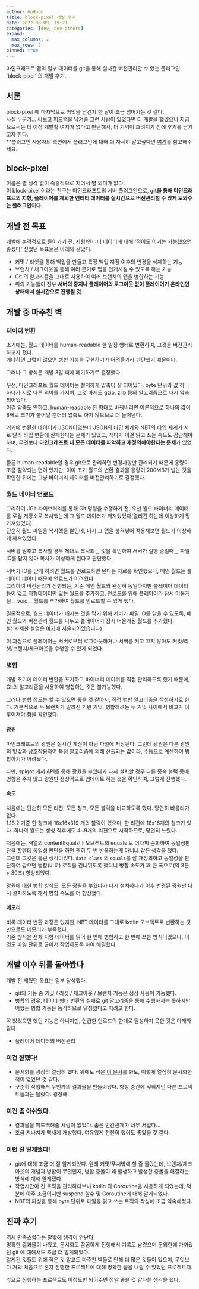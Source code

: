 ```yaml
---
author: GoHoon
title: block-pixel 개발 후기
date: 2022-06-09, 19:21
categories: [dev, dev-others]
expand:
  max_columns: 2
  max_rows: 2
pinned: true
---
```


마인크래프트 맵의 일부 데이터를 git을 통해 실시간 버전관리할 수 있는 플러그인 'block-pixel' 의 개발 후기.
<!-- Excerpt -->

## 서론
block-pixel 에 마지막으로 커밋을 남긴지 한 달이 조금 넘어가는 것 같다.  
사실 누군가... 써보고 피드백을 남겨줄 그런 사람이 있었다면 더 개발을 했겠으나 지금으로써는 더 이상 개발할 여지가 없다고 판단해서, 더 기억이 흐려지기 전에 후기를 남기고자 한다.  
**플러그인 사용자의 측면에서 플러그인에 대해 더 자세히 알고싶다면 [여기](https://github.com/hoonkun/block-pixel)를 참고해주세요.

## block-pixel
이름은 별 생각 없이 즉흥적으로 지어서 별 의미가 없다.  
이 block-pixel 이라는 친구는 마인크래프트의 서버 플러그인으로, **git을 통해 마인크래프트의 지형, 플레이어를 제외한 엔티티 데이터를 실시간으로 버전관리할 수 있게 도와주는 플러그인**이다.  

## 개발 전 목표
개발에 본격적으로 들어가기 전, 지형/엔티티 데이터에 대해 '적어도 이거는 가능했으면 좋겠다' 싶었던 목표들은 아래와 같았다.  
- 커밋 / 리셋을 통해 백업을 만들고 특정 백업 지점 이후의 변경을 삭제하는 기능
- 브랜치 / 체크아웃을 통해 여러 분기로 맵을 전개시킬 수 있도록 하는 기능
- Git 의 알고리즘을 그대로 사용하여 여러 브랜치의 맵을 병합하는 기능
- 위의 기능들이 전부 **서버의 중지나 플레이어의 로그아웃 없이 플레이어가 온라인인 상태에서 실시간으로 진행될 것**.

## 개발 중 마주친 벽
### 데이터 변환
초기에는, 월드 데이터를 human-readable 한 일정 형태로 변환하여, 그것을 버전관리하고자 했다.  
왜냐하면 그렇지 않으면 병합 기능을 구현하기가 어려울거라 판단했기 때문이다.  

그러나 그 방식은 개발 3일 째에 폐기하기로 결정했다.  

우선, 마인크래프트 월드 데이터는 철저하게 압축이 잘 되어있다. byte 단위의 값 하나하나가 서로 다른 의미를 가지며, 그것 마저도 gzip, zlib 등의 알고리즘으로 다시 압축되어있다.  
이걸 압축도 안하고, human-readable 한 형태로 바꿔버리면 이론적으로 하나의 값이 8배로 크기가 불어날 뿐더러 압축도 하지 않으므로 더 늘어난다.  

거기에 변환한 데이터가 JSON이었는데 JSON의 타입 체계와 NBT의 타입 체계가 서로 달라 타입 변환에 실패한다는 문제가 있었고,
게다가 이걸 읽고 쓰는 속도도 감안해야 하며, 무엇보다 **마인크래프트 내 모든 데이터를 파악하고 재정의해야한다는 문제**가 있었다.  

물론 human-readable할 경우 git으로 관리하면 변경사항만 관리되기 때문에 용량이 조금 절약되는 면이 있지만, 이미 초기 월드의 변환 결과물 용량이 200MB가 넘는 것을 확인한 뒤에는 그냥 바이너리 데이터를 버전관리하기로 결정했다.  

### 월드 데이터 언로드
그리하여 JGit 라이브러리를 통해 Git 명령을 수행하기 전, 우선 월드 바이너리 데이터를 로컬 저장소로 복사했는데 그 월드 데이터가 깨져있었다(열리긴 하는데 이상하게 망가져있었다).  
단순히 월드 파일을 복사했을 뿐인데, 다시 그 맵을 붙혀넣어 적용해보면 월드가 이상하게 깨져있었다.  

서버를 멈추고 복사할 경우 제대로 복사되는 것을 확인하여 서버가 실행 중일때는 파일 IO를 닫지 않아 복사가 이상하게 된다고 판단했다.  

서버가 IO를 닫게 하려면 월드를 언로드하면 된다는 자료를 확인했으나, 메인 월드는 플레이어 데이터 때문에 언로드가 어려웠다.  
그리하여 버전관리가 진행되는, 기존 메인 월드와 완전히 동일하지만 플레이어 데이터 등이 없고 지형데이터만 있는 월드를 추가하고, 언로드를 위해 플레이어가 잠시 머물게 될 \_\_void\_\_ 월드를 추가하여 월드를 언로드할 수 있게 했다.  

결론적으로, 월드 데이터가 깨지는 것을 막기 위해 서버가 파일 IO를 닫을 수 있도록, 메인 월드와 버전관리 월드를 나누고 플레이어가 잠시 머물게될 월드를 추가했다.  
(더 자세한 설명은 [여기](https://github.com/hoonkun/block-pixel/blob/main/docs/DUMMY_WORLD.md)에 서술되어있습니다)

이 과정으로 플레이어는 서버로부터 로그아웃하거나 서버를 켜고 끄지 않아도 커밋/리셋/브랜치/체크아웃을 수행할 수 있게 되었다.

### 병합
개발 초기에 데이터 변환을 포기하고 바이너리 데이터를 직접 관리하도록 했기 때문에, Git의 알고리즘을 사용하여 병합하는 것은 불가능했다.  

그러나 병합 정도는 할 수 있으면 좋을 것 같아서, 직접 병합 알고리즘을 작성하기로 한다.
기본적으로 두 브랜치가 갈라진 기반 커밋, 병합하려는 두 커밋 사이에서 비교가 이루어져야 함을 확인했다.

#### 광원
마인크래프트의 광원은 실시간 계산이 아닌 파일에 저장된다. 그런데 광원은 다른 광원의 빛값과 상호작용하여 특정 알고리즘에 의해 산출되는 값이라, 수동으로 계산하여 병합하기가 어려웠다.

다만, spigot 에서 API를 통해 광원을 부쉈다가 다시 설치할 경우 다른 종속 블럭 등에 영향을 주지 않고 광원만 정상적으로 업데이트 하는 것을 확인하여, 그렇게 진행했다. 

#### 속도
처음에는 단순히 모든 리젼, 모든 청크, 모든 블럭을 비교하도록 했다. 당연히 빠를리가 없다.  
1.18.2 기준 한 청크에 16x16x319 개의 블럭이 있으며, 한 리젼에 16x16개의 청크가 있다. 하나의 월드는 생성 직후에도 4~9개의 리젼으로 시작하므로, 당연히 느렸다.  

처음에는, 배열의 contentEquals나 오브젝트의 equals 도 어차피 순회하여 동일성판단을 할텐데 동일성 판단을 하면 괜히 두 번 반복하는게 아니냐 같은 생각을 했다.  
그런데 그것은 틀린 생각이었다. `data class` 의 `equals`를 잘 재정의하고 동일성을 판단하여 같으면 병합(비교) 로직을 건너뛰도록 했더니 병합 속도가 꽤 큰 폭으로(약 3분 > 30초) 향상되었다.

광원에 대한 병합 방식도, 모든 광원을 부쉈다가 다시 설치하다가 이후 변경된 광원만 다시 설치하도록 해서 병합 속도를 더 향상했다.  

#### 메모리
비록 데이터 변환 과정은 없지만, NBT 데이터를 그대로 kotlin 오브젝트로 변환하는 것 만으로도 메모리가 부족했다.  
기존 방식은 전체 지형 데이터를 읽어 한 번에 병합하고 한 번에 쓰는 방식이었으나, 이것도 파일 단위로 끊어서 작업하도록 하여 해결했다.

## 개발 이후 뒤를 돌아봤다
개발 전 세웠던 목표는 일부 달성했다.  
- git의 기능 중 커밋 / 리셋 / 체크아웃 / 브랜치 기능은 정상 사용이 가능했다.
- 병합의 경우, 데이터 형태 변환의 실패로 git 알고리즘을 통해 수행하지는 못하지만 어쨌든 병합 기능은 동작하므로 달성했다고 치려고 한다.

꼭 있었으면 했던 기능은 아니지만, 언급한 언로드의 한계로 달성하지 못한 것은 아래와 같다.
- 플레이어 데이터의 버전관리

### 이건 잘했다!
- 문서화를 굉장히 열심히 했다. 위에도 적은 [이 문서](https://github.com/hoonkun/block-pixel)를 봐도, 이렇게 열심히 문서화한 적이 없었던 것 같다.
- 꾸준히 작업해서 무언가의 결과물을 만들어냈다. 항상 중간에 잊혀지던 다른 프로젝트들과는 달랐다. 굉장해!

### 이건 좀 아쉬웠다.
- 결과물을 피드백해줄 사람이 없었다. 좁은 인간관계가 너무 서럽다...
- 조금 지나치게 빡세게 개발했다. 여유있게 천천히 했어도 좋았을 것 같다.

### 이런 걸 알게됐다!
- git에 대해 조금 더 잘 알게되었다. 원래 커밋/푸시밖에 할 줄 몰랐는데, 브랜치/체크아웃의 개념과 병합이 무엇인지, 병합 충돌이 왜 발생하고 발생한 충돌을 해결하는 방식에 대해 알게됐다.
- 작업시간이 긴 로직을 관리하다보니 kotlin 의 Coroutine을 사용하게 되었는데, 덕분에 아주 조금이지만 suspend 함수 및 Coroutine에 대해 알게되었다.
- NBT의 파싱을 통해 byte 단위로 파일을 읽고 쓰는 로직의 작성에 조금 익숙해졌다.

## 진짜 후기
역시 만족스럽다는 말밖에 생각이 안난다.  
명확한 결과물이 나왔고, 문서화도 꼼꼼하게 진행해서 기록도 남겼으며 문외한에 가까웠던 git 에 대해서도 조금 더 알게되었다.  
알게된 것들도 위에 적은 것 말고도 마주친 벽들로 인해 더 많은 것들이 있으며, 무엇보다 거의 처음으로 혼자 진행한 프로젝트에 대해 명확한 끝을 내릴 수 있었던 프로젝트다.  

앞으로 진행하는 프로젝트도 이정도만 되어주면 정말 좋을 것 같다는 생각을 했다.

